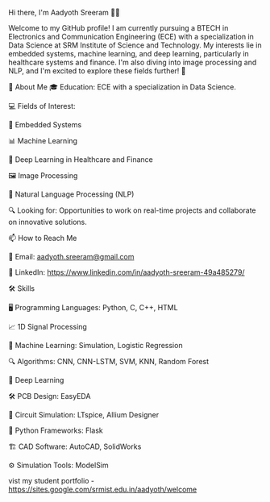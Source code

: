 Hi there, I'm Aadyoth Sreeram 👋✨

Welcome to my GitHub profile! I am currently pursuing a BTECH in Electronics and Communication Engineering (ECE) with a specialization in Data Science at SRM Institute of Science and Technology. My interests lie in embedded systems, machine learning, and deep learning, particularly in healthcare systems and finance. I'm also diving into image processing and NLP, and I'm excited to explore these fields further! 🚀

🚀 About Me
🎓 Education: ECE with a specialization in Data Science.

💻 Fields of Interest:

📡 Embedded Systems

📊 Machine Learning

🧠 Deep Learning in Healthcare and Finance

🖼️ Image Processing

💬 Natural Language Processing (NLP)

🔍 Looking for: Opportunities to work on real-time projects and collaborate on innovative solutions.


📫 How to Reach Me

📧 Email: aadyoth.sreeram@gmail.com

🔗 LinkedIn: https://www.linkedin.com/in/aadyoth-sreeram-49a485279/



🛠️ Skills

🖥️ Programming Languages: Python, C, C++, HTML

📈 1D Signal Processing

🤖 Machine Learning: Simulation, Logistic Regression

🔍 Algorithms: CNN, CNN-LSTM, SVM, KNN, Random Forest

🌊 Deep Learning

🛠️ PCB Design: EasyEDA

🔌 Circuit Simulation: LTspice, Allium Designer

🐍 Python Frameworks: Flask

🏗️ CAD Software: AutoCAD, SolidWorks

⚙️ Simulation Tools: ModelSim


vist my student portfolio - https://sites.google.com/srmist.edu.in/aadyoth/welcome
